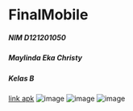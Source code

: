 # FinalMobile

##### NIM D121201050
##### Maylinda Eka Christy
##### Kelas B


[link apk](https://drive.google.com/drive/folders/1udfCJmlhuZqtcu2FNL1CLMGE5sFX45FZ?usp=sharing)
![image](https://user-images.githubusercontent.com/112181826/207589311-e13cebce-9a26-470a-aa53-ab02b913902c.png)
![image](https://user-images.githubusercontent.com/112181826/207589355-9889baef-47f6-4d40-8317-34d01b4ab5d3.png)
![image](https://user-images.githubusercontent.com/112181826/207589381-c898874b-5101-42b8-9d6b-9093ca4f5338.png)



